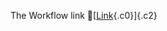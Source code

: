 The Workflow link
👏[[Link](https://www.google.com/url?q=http://www.google.com&sa=D&source=editors&ust=1755679265363176&usg=AOvVaw1K0KCiMVQrN-o-WVZt_bMV){.c0}]{.c2}
